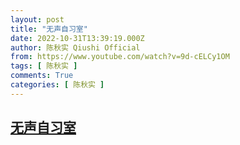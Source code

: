 ```yaml
---
layout: post
title: "无声自习室"
date: 2022-10-31T13:39:19.000Z
author: 陈秋实 Qiushi Official
from: https://www.youtube.com/watch?v=9d-cELCy1OM
tags: [ 陈秋实 ]
comments: True
categories: [ 陈秋实 ]
---
```

<!--1667223559000-->
[无声自习室](https://www.youtube.com/watch?v=9d-cELCy1OM)
------

<div>

</div>
